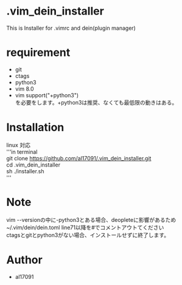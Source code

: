 # .vim_dein_installer

This is Installer for .vimrc and dein(plugin manager)

# requirement

* git
* ctags
* python3
* vim 8.0
* vim support("+python3")  
を必要をします。+python3は推奨、なくても最低限の動きはある。

# Installation

linux 対応  
'''in terminal  
git clone https://github.com/al17091/.vim_dein_installer.git  
cd .vim_dein_installer  
sh ./installer.sh  
'''  

# Note

vim --versionの中に-python3とある場合、deopleteに影響があるため  
~/.vim/dein/dein.toml line71以降を#でコメントアウトてください  
ctagsとgitとpython3がない場合、インストールせずに終了します。  

# Author

* al17091
